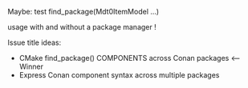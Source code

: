 
Maybe: test find_package(Mdt0ItemModel ...)

usage with and without a package manager !

Issue title ideas:
- CMake find_package() COMPONENTS across Conan packages   <-- Winner
- Express Conan component syntax across multiple packages
